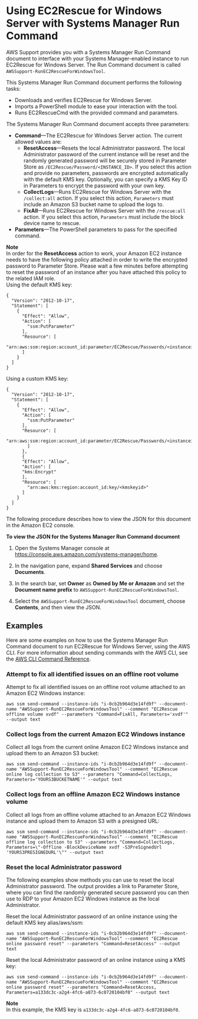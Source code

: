 # Using EC2Rescue for Windows Server with Systems Manager Run Command<a name="ec2rw-ssm"></a>

AWS Support provides you with a Systems Manager Run Command document to interface with your Systems Manager\-enabled instance to run EC2Rescue for Windows Server\. The Run Command document is called `AWSSupport-RunEC2RescueForWindowsTool`\.

This Systems Manager Run Command document performs the following tasks:
+ Downloads and verifies EC2Rescue for Windows Server\.
+ Imports a PowerShell module to ease your interaction with the tool\.
+ Runs EC2RescueCmd with the provided command and parameters\.

The Systems Manager Run Command document accepts three parameters:
+ **Command**—The EC2Rescue for Windows Server action\. The current allowed values are:
  + **ResetAccess**—Resets the local Administrator password\. The local Administrator password of the current instance will be reset and the randomly generated password will be securely stored in Parameter Store as `/EC2Rescue/Password/<INSTANCE_ID>`\. If you select this action and provide no parameters, passwords are encrypted automatically with the default KMS key\. Optionally, you can specify a KMS Key ID in Parameters to encrypt the password with your own key\.
  + **CollectLogs**—Runs EC2Rescue for Windows Server with the `/collect:all` action\. If you select this action, `Parameters` must include an Amazon S3 bucket name to upload the logs to\.
  + **FixAll**—Runs EC2Rescue for Windows Server with the `/rescue:all` action\. If you select this action, `Parameters` must include the block device name to rescue\.
+ **Parameters**—The PowerShell parameters to pass for the specified command\.

**Note**  
In order for the **ResetAccess** action to work, your Amazon EC2 instance needs to have the following policy attached in order to write the encrypted password to Parameter Store\. Please wait a few minutes before attempting to reset the password of an instance after you have attached this policy to the related IAM role\.  
Using the default KMS key:  

```
{
  "Version": "2012-10-17",
  "Statement": [
    {
      "Effect": "Allow",
      "Action": [
        "ssm:PutParameter"
      ],
      "Resource": [
        "arn:aws:ssm:region:account_id:parameter/EC2Rescue/Passwords/<instanceid>"
      ]
    }
  ]
}
```
Using a custom KMS key:  

```
{
  "Version": "2012-10-17",
  "Statement": [
    {
      "Effect": "Allow",
      "Action": [
        "ssm:PutParameter"
      ],
      "Resource": [
        "arn:aws:ssm:region:account_id:parameter/EC2Rescue/Passwords/<instanceid>"
        ] 
      }, 
      { 
      "Effect": "Allow",
      "Action": [
      "kms:Encrypt"
      ],
      "Resource": [
        "arn:aws:kms:region:account_id:key/<kmskeyid>"
      ]
    }
  ]
}
```

The following procedure describes how to view the JSON for this document in the Amazon EC2 console\.

**To view the JSON for the Systems Manager Run Command document**

1. Open the Systems Manager console at [https://console\.aws\.amazon\.com/systems\-manager/home](https://console.aws.amazon.com/systems-manager/home)\.

1. In the navigation pane, expand **Shared Services** and choose **Documents**\.

1. In the search bar, set **Owner** as **Owned by Me or Amazon** and set the **Document name prefix** to `AWSSupport-RunEC2RescueForWindowsTool`\.

1. Select the `AWSSupport-RunEC2RescueForWindowsTool` document, choose **Contents**, and then view the JSON\.

## Examples<a name="ec2rw-ssm-examples"></a>

Here are some examples on how to use the Systems Manager Run Command document to run EC2Rescue for Windows Server, using the AWS CLI\. For more information about sending commands with the AWS CLI, see the [AWS CLI Command Reference](https://docs.aws.amazon.com/cli/latest/reference/ssm/send-command.html)\.

### Attempt to fix all identified issues on an offline root volume<a name="ec2rw-ssm-exam1"></a>

Attempt to fix all identified issues on an offline root volume attached to an Amazon EC2 Windows instance:

```
aws ssm send-command --instance-ids "i-0cb2b964d3e14fd9f" --document-name "AWSSupport-RunEC2RescueForWindowsTool" --comment "EC2Rescue offline volume xvdf" --parameters "Command=FixAll, Parameters='xvdf'" --output text
```

### Collect logs from the current Amazon EC2 Windows instance<a name="ec2rw-ssm-exam2"></a>

Collect all logs from the current online Amazon EC2 Windows instance and upload them to an Amazon S3 bucket:

```
aws ssm send-command --instance-ids "i-0cb2b964d3e14fd9f" --document-name "AWSSupport-RunEC2RescueForWindowsTool" --comment "EC2Rescue online log collection to S3" --parameters "Command=CollectLogs, Parameters='YOURS3BUCKETNAME'" --output text
```

### Collect logs from an offline Amazon EC2 Windows instance volume<a name="ec2rw-ssm-exam3"></a>

Collect all logs from an offline volume attached to an Amazon EC2 Windows instance and upload them to Amazon S3 with a presigned URL: 

```
aws ssm send-command --instance-ids "i-0cb2b964d3e14fd9f" --document-name "AWSSupport-RunEC2RescueForWindowsTool" --comment "EC2Rescue offline log collection to S3" --parameters "Command=CollectLogs, Parameters=\"-Offline -BlockDeviceName xvdf -S3PreSignedUrl 'YOURS3PRESIGNEDURL'\"" --output text
```

### Reset the local Administrator password<a name="ec2rw-ssm-exam4"></a>

The following examples show methods you can use to reset the local Administrator password\. The output provides a link to Parameter Store, where you can find the randomly generated secure password you can then use to RDP to your Amazon EC2 Windows instance as the local Administrator\.

Reset the local Administrator password of an online instance using the default KMS key alias/aws/ssm:

```
aws ssm send-command --instance-ids "i-0cb2b964d3e14fd9f" --document-name "AWSSupport-RunEC2RescueForWindowsTool" --comment "EC2Rescue online password reset" --parameters "Command=ResetAccess" --output text
```

Reset the local Administrator password of an online instance using a KMS key:

```
aws ssm send-command --instance-ids "i-0cb2b964d3e14fd9f" --document-name "AWSSupport-RunEC2RescueForWindowsTool" --comment "EC2Rescue online password reset" --parameters "Command=ResetAccess, Parameters=a133dc3c-a2g4-4fc6-a873-6c0720104bf0" --output text
```

**Note**  
In this example, the KMS key is `a133dc3c-a2g4-4fc6-a873-6c0720104bf0`\.